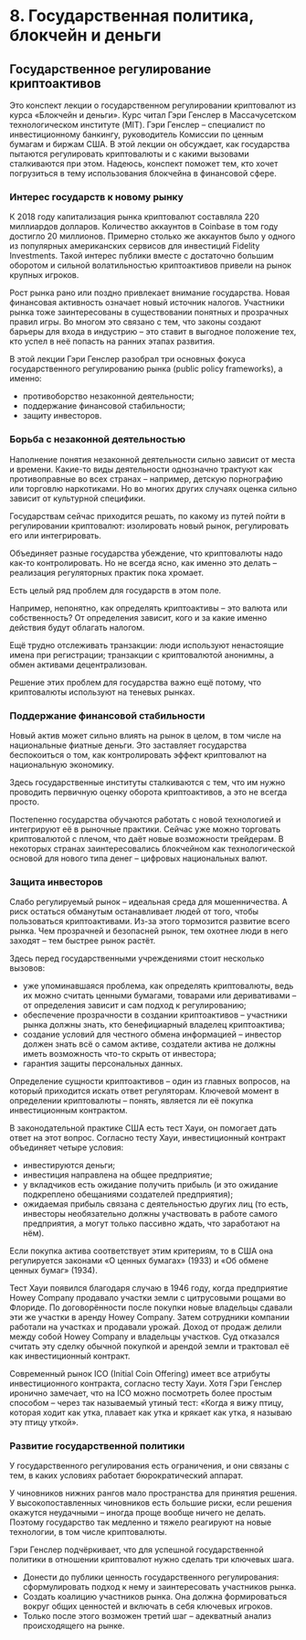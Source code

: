 # 8. Государственная политика, блокчейн и деньги

## Государственное регулирование криптоактивов

Это конспект лекции о государственном регулировании криптовалют из курса «Блокчейн и деньги». Курс читал Гэри Генслер в Массачусетском технологическом институте (MIT). Гэри Генслер – специалист по инвестиционному банкингу, руководитель Комиссии по ценным бумагам и биржам США. В этой лекции он обсуждает, как государства пытаются регулировать криптовалюты и с какими вызовами сталкиваются при этом. Надеюсь, конспект поможет тем, кто хочет погрузиться в тему использования блокчейна в финансовой сфере.

### Интерес государств к новому рынку

К 2018 году капитализация рынка криптовалют составляла 220 миллиардов долларов. Количество аккаунтов в Coinbase в том году достигло 20 миллионов. Примерно столько же аккаунтов было у одного из популярных американских сервисов для инвестиций Fidelity Investments. Такой интерес публики вместе с достаточно большим оборотом и сильной волатильностью криптоактивов привели на рынок крупных игроков.

Рост рынка рано или поздно привлекает внимание государства. Новая финансовая активность означает новый источник налогов. Участники рынка тоже заинтересованы в существовании понятных и прозрачных правил игры. Во многом это связано с тем, что законы создают барьеры для входа в индустрию – это ставит в выгодное положение тех, кто успел в неё попасть на ранних этапах развития.

В этой лекции Гэри Генслер разобрал три основных фокуса государственного регулированию рынка (public policy frameworks), а именно:

* противоборство незаконной деятельности;
* поддержание финансовой стабильности;
* защиту инвесторов.

### Борьба с незаконной деятельностью

Наполнение понятия незаконной деятельности сильно зависит от места и времени. Какие-то виды деятельности однозначно трактуют как противоправные во всех странах – например, детскую порнографию или торговлю наркотиками. Но во многих других случаях оценка сильно зависит от культурной специфики.

Государствам сейчас приходится решать, по какому из путей пойти в регулировании криптовалют: изолировать новый рынок, регулировать его или интегрировать.

Объединяет разные государства убеждение, что криптовалюты надо как-то контролировать. Но не всегда ясно, как именно это делать – реализация регуляторных практик пока хромает.

Есть целый ряд проблем для государств в этом поле.

Например, непонятно, как определять криптоактивы – это валюта или собственность? От определения зависит, кого и за какие именно действия будут облагать налогом.

Ещё трудно отслеживать транзакции: люди используют ненастоящие имена при регистрации; транзакции с криптовалютой анонимны, а обмен активами децентрализован.

Решение этих проблем для государства важно ещё потому, что криптовалюты используют на теневых рынках.

### Поддержание финансовой стабильности

Новый актив может сильно влиять на рынок в целом, в том числе на национальные фиатные деньги. Это заставляет государства беспокоиться о том, как контролировать эффект криптовалют на национальную экономику.

Здесь государственные институты сталкиваются с тем, что им нужно проводить первичную оценку оборота криптоактивов, а это не всегда просто.

Постепенно государства обучаются работать с новой технологией и интегрируют её в рыночные практики. Сейчас уже можно торговать криптовалютой с плечом, что даёт новые возможности трейдерам. В некоторых странах заинтересовались блокчейном как технологической основой для нового типа денег – цифровых национальных валют.

### Защита инвесторов

Слабо регулируемый рынок – идеальная среда для мошенничества. А риск остаться обманутым останавливает людей от того, чтобы пользоваться криптоактивами. Из-за этого тормозится развитие всего рынка. Чем прозрачней и безопасней рынок, тем охотнее люди в него заходят – тем быстрее рынок растёт.

Здесь перед государственными учреждениями стоит несколько вызовов:

* уже упоминавшаяся проблема, как определять криптовалюты, ведь их можно считать ценными бумагами, товарами или деривативами – от определения зависит и сам подход к регулированию;
* обеспечение прозрачности в создании криптоактивов – участники рынка должны знать, кто бенефициарный владелец криптоактива;
* создание условий для честного обмена информацией – инвестор должен знать всё о самом активе, создатели актива не должны иметь возможность что-то скрыть от инвестора;
* гарантия защиты персональных данных.

Определение сущности криптоактивов – один из главных вопросов, на который приходится искать ответ регуляторам. Ключевой момент в определении криптовалюты – понять, является ли её покупка инвестиционным контрактом.

В законодательной практике США есть тест Хауи, он помогает дать ответ на этот вопрос. Согласно тесту Хауи, инвестиционный контракт объединяет четыре условия:

* инвестируются деньги;
* инвестиция направлена на общее предприятие;
* у вкладчиков есть ожидание получить прибыль (и это ожидание подкреплено обещаниями создателей предприятия);
* ожидаемая прибыль связана с деятельностью других лиц (то есть, инвесторы необязательно должны участвовать в работе самого предприятия, а могут только пассивно ждать, что заработают на нём).

Если покупка актива соответствует этим критериям, то в США она регулируется законами «О ценных бумагах» (1933) и «Об обмене ценных бумаг» (1934).

Тест Хауи появился благодаря случаю в 1946 году, когда предприятие Howey Company продавало участки земли с цитрусовыми рощами во Флориде. По договорённости после покупки новые владельцы сдавали эти же участки в аренду Howey Company. Затем сотрудники компании работали на участках и продавали урожай. Доход от продаж делили между собой Howey Company и владельцы участков. Суд отказался считать эту сделку обычной покупкой и арендой земли и трактовал её как инвестиционный контракт.

Современный рынок ICO (Initial Coin Offering) имеет все атрибуты инвестиционного контракта, согласно тесту Хауи. Хотя Гэри Генслер иронично замечает, что на ICO можно посмотреть более простым способом – через так называемый утиный тест: «Когда я вижу птицу, которая ходит как утка, плавает как утка и крякает как утка, я называю эту птицу уткой».

### Развитие государственной политики

У государственного регулирования есть ограничения, и они связаны с тем, в каких условиях работает бюрократический аппарат.

У чиновников нижних рангов мало пространства для принятия решения. У высокопоставленных чиновников есть большие риски, если решения окажутся неудачными – иногда проще вообще ничего не делать. Поэтому государство так медленно и тяжело реагируют на новые технологии, в том числе криптовалюты.

Гэри Генслер подчёркивает, что для успешной государственной политики в отношении криптовалют нужно сделать три ключевых шага.

* Донести до публики ценность государственного регулирования: сформулировать подход к нему и заинтересовать участников рынка.
* Создать коалицию участников рынка. Она должна формироваться вокруг общих ценностей и включать в себя ключевых игроков.
* Только после этого возможен третий шаг – адекватный анализ происходящего на рынке.
